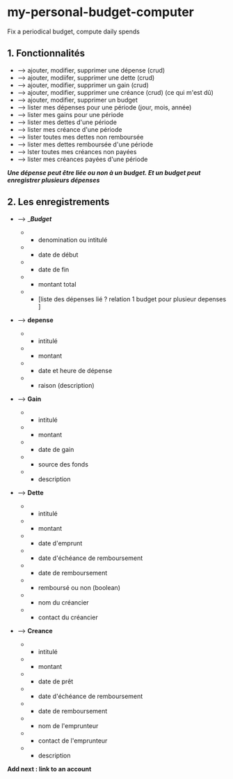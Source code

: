 # my-personal-budget-computer
Fix a periodical budget, compute daily spends


## 1.  Fonctionnalités

* --> ajouter, modifier, supprimer une dépense (crud)
* --> ajouter, modiifer, supprimer une dette (crud)
* --> ajouter, modifier, supprimer un gain (crud)
* --> ajouter, modifier, supprimer une créance (crud)  (ce qui m'est dû)
* --> ajouter, modifier, supprimer un budget
* --> lister mes dépenses pour une période (jour, mois, année)
* --> lister mes gains pour une période
* --> lister mes dettes  d'une période
* --> lister mes créance d'une période
* --> lister toutes mes dettes non remboursée
* --> lister mes dettes remboursée d'une période
* --> lster toutes mes créances non payées
* --> lister mes créances payées d'une période


__***Une dépense peut être liée ou non à un budget. Et un budget peut enregistrer plusieurs dépenses***__


## 2. Les enregistrements

* --> __**Budget**_
	* - denomination ou intitulé
	* - date de début
	* - date de fin
	* - montant total
	* - [liste des dépenses lié ? relation 1 budget pour plusieur depenses ]


* --> __**depense**__
	* - intitulé
	* - montant
	* - date et heure de dépense
	* - raison (description)

* --> __**Gain**__
	* - intitulé
	* - montant
	* - date de gain
	* - source des fonds
	* - description

* --> __**Dette**__
	* - intitulé
	* - montant
	* - date d'emprunt
	* - date d'échéance de remboursement
	* - date de remboursement
	* - remboursé ou non (boolean)
	* - nom du créancier
	* - contact du créancier
	
* --> __**Creance**__
	* - intitulé
	* - montant
	* - date de prêt
	* - date d'échéance de remboursement
	* - date de remboursement
	* - nom de l'emprunteur
	* - contact de l'emprunteur
	* - description


__Add next : link to an account__
